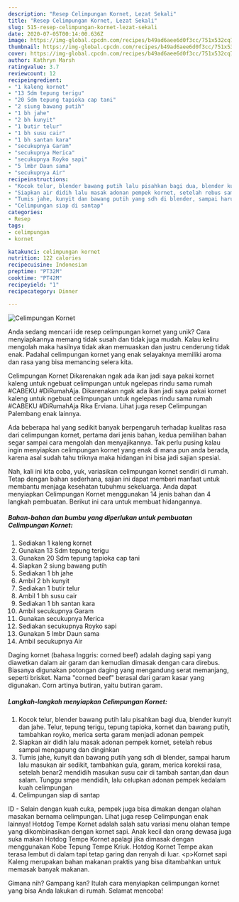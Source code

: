 ```yaml
---
description: "Resep Celimpungan Kornet, Lezat Sekali"
title: "Resep Celimpungan Kornet, Lezat Sekali"
slug: 515-resep-celimpungan-kornet-lezat-sekali
date: 2020-07-05T00:14:00.636Z
image: https://img-global.cpcdn.com/recipes/b49ad6aee6d0f3cc/751x532cq70/celimpungan-kornet-foto-resep-utama.jpg
thumbnail: https://img-global.cpcdn.com/recipes/b49ad6aee6d0f3cc/751x532cq70/celimpungan-kornet-foto-resep-utama.jpg
cover: https://img-global.cpcdn.com/recipes/b49ad6aee6d0f3cc/751x532cq70/celimpungan-kornet-foto-resep-utama.jpg
author: Kathryn Marsh
ratingvalue: 3.7
reviewcount: 12
recipeingredient:
- "1 kaleng kornet"
- "13 Sdm tepung terigu"
- "20 Sdm tepung tapioka cap tani"
- "2 siung bawang putih"
- "1 bh jahe"
- "2 bh kunyit"
- "1 butir telur"
- "1 bh susu cair"
- "1 bh santan kara"
- "secukupnya Garam"
- "secukupnya Merica"
- "secukupnya Royko sapi"
- "5 lmbr Daun sama"
- "secukupnya Air"
recipeinstructions:
- "Kocok telur, blender bawang putih lalu pisahkan bagi dua, blender kunyit dan jahe. Telur, tepung terigu, tepung tapioka, kornet dan bawang putih, tambahkan royko, merica serta garam menjadi adonan pempek"
- "Siapkan air didih lalu masak adonan pempek kornet, setelah rebus sampai mengapung dan dinginkan"
- "Tumis jahe, kunyit dan bawang putih yang sdh di blender, sampai harum lalu masukan air sedikit, tambahkan gula, garam, merica koreksi rasa, setelah benar2 mendidih masukan susu cair di tambah santan,dan daun salam. Tunggu smpe mendidih, lalu celupkan adonan pempek kedalam kuah celimpungan"
- "Celimpungan siap di santap"
categories:
- Resep
tags:
- celimpungan
- kornet

katakunci: celimpungan kornet 
nutrition: 122 calories
recipecuisine: Indonesian
preptime: "PT32M"
cooktime: "PT42M"
recipeyield: "1"
recipecategory: Dinner

---
```



![Celimpungan Kornet](https://img-global.cpcdn.com/recipes/b49ad6aee6d0f3cc/751x532cq70/celimpungan-kornet-foto-resep-utama.jpg)

Anda sedang mencari ide resep celimpungan kornet yang unik? Cara menyiapkannya memang tidak susah dan tidak juga mudah. Kalau keliru mengolah maka hasilnya tidak akan memuaskan dan justru cenderung tidak enak. Padahal celimpungan kornet yang enak selayaknya memiliki aroma dan rasa yang bisa memancing selera kita.

Celimpungan Kornet Dikarenakan ngak ada ikan jadi saya pakai kornet kaleng untuk ngebuat celimpungan untuk ngelepas rindu sama rumah #CABEKU #DiRumahAja. Dikarenakan ngak ada ikan jadi saya pakai kornet kaleng untuk ngebuat celimpungan untuk ngelepas rindu sama rumah #CABEKU #DiRumahAja Rika Erviana. Lihat juga resep Celimpungan Palembang enak lainnya.

Ada beberapa hal yang sedikit banyak berpengaruh terhadap kualitas rasa dari celimpungan kornet, pertama dari jenis bahan, kedua pemilihan bahan segar sampai cara mengolah dan menyajikannya. Tak perlu pusing kalau ingin menyiapkan celimpungan kornet yang enak di mana pun anda berada, karena asal sudah tahu triknya maka hidangan ini bisa jadi sajian spesial.


Nah, kali ini kita coba, yuk, variasikan celimpungan kornet sendiri di rumah. Tetap dengan bahan sederhana, sajian ini dapat memberi manfaat untuk membantu menjaga kesehatan tubuhmu sekeluarga. Anda dapat menyiapkan Celimpungan Kornet menggunakan 14 jenis bahan dan 4 langkah pembuatan. Berikut ini cara untuk membuat hidangannya.

<!--inarticleads1-->

##### Bahan-bahan dan bumbu yang diperlukan untuk pembuatan Celimpungan Kornet:

1. Sediakan 1 kaleng kornet
1. Gunakan 13 Sdm tepung terigu
1. Gunakan 20 Sdm tepung tapioka cap tani
1. Siapkan 2 siung bawang putih
1. Sediakan 1 bh jahe
1. Ambil 2 bh kunyit
1. Sediakan 1 butir telur
1. Ambil 1 bh susu cair
1. Sediakan 1 bh santan kara
1. Ambil secukupnya Garam
1. Gunakan secukupnya Merica
1. Sediakan secukupnya Royko sapi
1. Gunakan 5 lmbr Daun sama
1. Ambil secukupnya Air


Daging kornet (bahasa Inggris: corned beef) adalah daging sapi yang diawetkan dalam air garam dan kemudian dimasak dengan cara direbus. Biasanya digunakan potongan daging yang mengandung serat memanjang, seperti brisket. Nama &#34;corned beef&#34; berasal dari garam kasar yang digunakan. Corn artinya butiran, yaitu butiran garam. 

<!--inarticleads2-->

##### Langkah-langkah menyiapkan Celimpungan Kornet:

1. Kocok telur, blender bawang putih lalu pisahkan bagi dua, blender kunyit dan jahe. Telur, tepung terigu, tepung tapioka, kornet dan bawang putih, tambahkan royko, merica serta garam menjadi adonan pempek
1. Siapkan air didih lalu masak adonan pempek kornet, setelah rebus sampai mengapung dan dinginkan
1. Tumis jahe, kunyit dan bawang putih yang sdh di blender, sampai harum lalu masukan air sedikit, tambahkan gula, garam, merica koreksi rasa, setelah benar2 mendidih masukan susu cair di tambah santan,dan daun salam. Tunggu smpe mendidih, lalu celupkan adonan pempek kedalam kuah celimpungan
1. Celimpungan siap di santap


ID - Selain dengan kuah cuka, pempek juga bisa dimakan dengan olahan masakan bernama celimpungan. Lihat juga resep Celimpungan enak lainnya! Hotdog Tempe Kornet adalah salah satu variasi menu olahan tempe yang dikombinasikan dengan kornet sapi. Anak kecil dan orang dewasa juga suka makan Hotdog Tempe Kornet apalagi jika dimasak dengan menggunakan Kobe Tepung Tempe Kriuk. Hotdog Kornet Tempe akan terasa lembut di dalam tapi tetap garing dan renyah di luar. &lt;p&gt;Kornet sapi Kaleng merupakan bahan makanan praktis yang bisa ditambahkan untuk memasak banyak makanan. 

Gimana nih? Gampang kan? Itulah cara menyiapkan celimpungan kornet yang bisa Anda lakukan di rumah. Selamat mencoba!
